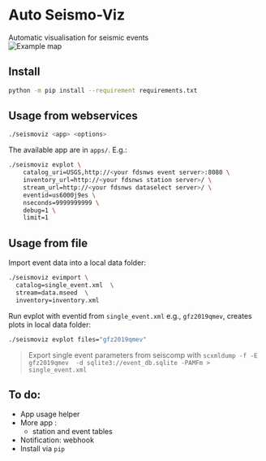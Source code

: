# Auto Seismo-Viz
Automatic visualisation for seismic events  
![Example map](data/2022swpksz_map.pngt)

## Install 
```bash
python -m pip install --requirement requirements.txt      
```

## Usage from webservices
```bash
./seismoviz <app> <options> 
```

The available app are in `apps/`. E.g.:
```bash
./seismoviz evplot \
    catalog_uri=USGS,http://<your fdsnws event server>:8080 \
    inventory_url=http://<your fdsnws station server>/ \
    stream_url=http://<your fdsnws dataselect server>/ \
    eventid=us6000j9es \
    nseconds=9999999999 \
    debug=1 \
    limit=1
```
## Usage from file
Import event data into a local data folder:
```bash
./seismoviz evimport \
  catalog=single_event.xml  \
  stream=data.mseed  \
  inventory=inventory.xml
```
Run evplot with eventid from `single_event.xml` e.g., `gfz2019qmev`, creates plots in local data folder:
```bash
./seismoviz evplot files="gfz2019qmev" 
```
> Export single event parameters from seiscomp with `scxmldump -f -E gfz2019qmev  -d sqlite3://event_db.sqlite -PAMFm > single_event.xml `


## To do:
- App usage helper
- More app :
  - station and event tables
- Notification: webhook
- Install via `pip`
